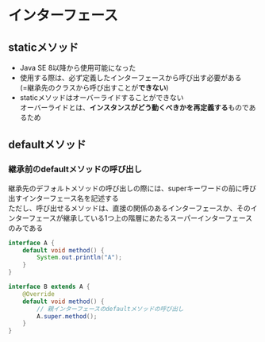 # インターフェース

##  staticメソッド
- Java SE 8以降から使用可能になった
- 使用する際は、必ず定義したインターフェースから呼び出す必要がある<br>
  (=継承先のクラスから呼び出すことが**できない**)
- staticメソッドはオーバーライドすることができない<br>
オーバーライドとは、**インスタンスがどう動くべきかを再定義する**ものであるため

## defaultメソッド
### 継承前のdefaultメソッドの呼び出し
継承先のデフォルトメソッドの呼び出しの際には、superキーワードの前に呼び出すインターフェース名を記述する<br>
ただし、呼び出せるメソッドは、直接の関係のあるインターフェースか、そのインターフェースが継承している1つ上の階層にあたるスーパーインターフェースのみである
```java
interface A {
    default void method() {
        System.out.println("A");
    }
}

interface B extends A {
    @Override
    default void method() {
        // 親インターフェースのdefaultメソッドの呼び出し
        A.super.method();
    }
}
```